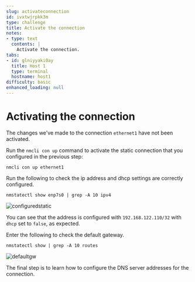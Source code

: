 ```yaml
---
slug: activateconnection
id: ivxtwjrpkk3m
type: challenge
title: Activate the connection
notes:
- type: text
  contents: |
    Activate the connection.
tabs:
- id: glniyyaki0ay
  title: Host 1
  type: terminal
  hostname: host1
difficulty: basic
enhanced_loading: null
---
```

Activating the connection
===

The changes we've made to the connection `ethernet1` have not been activated.

Run the `nmcli con up` command to activate the static connection that you configured in the previous step:

```bash,run
nmcli con up ethernet1
```

Run the following to check the ip address and dhcp settings are correctly configured.

```bash,run
nmstatectl show enp7s0 | grep -A 10 ipv4
```

![configuredstatic](../assets/configuredstatic.png)

You can see that the address is configured with `192.168.122.110/32` with `dhcp` set to `false`, as expected.

Enter the following to check the default gateway.

```bash,run
nmstatectl show | grep -A 10 routes
```

![defaultgw](../assets/defaultgw.png)

The final step is to learn how to configure the DNS server addresses
for the connection.

